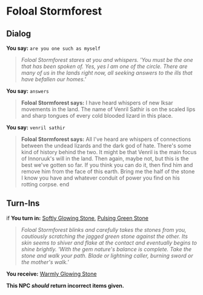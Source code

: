 # Foloal Stormforest

## Dialog

**You say:** `are you one such as myself`



>*Foloal Stormforest stares at you and whispers. 'You must be the one that has been spoken of. Yes, yes I am one of the circle. There are many of us in the lands right now, all seeking answers to the ills that have befallen our homes.'*

**You say:** `answers`



>**Foloal Stormforest says:** I have heard whispers of new Iksar movements in the land. The name of Venril Sathir is on the scaled lips and sharp tongues of every cold blooded lizard in this place.

**You say:** `venril sathir`



>**Foloal Stormforest says:** All I've heard are whispers of connections between the undead lizards and the dark god of hate. There's some kind of history behind the two. It might be that Venril is the main focus of Innoruuk's will in the land. Then again, maybe not, but this is the best we've gotten so far. If you think you can do it, then find him and remove him from the face of this earth. Bring me the half of the stone I know you have and whatever conduit of power you find on his rotting corpse.
end

## Turn-Ins



if **You turn in:** [Softly Glowing Stone](/item/20462), [Pulsing Green Stone](/item/20461)


>*Foloal Stormforest blinks and carefully takes the stones from you, cautiously scratching the jagged green stone against the other. Its skin seems to shiver and flake at the contact and eventually begins to shine brightly. 'With the gem nature's balance is complete. Take the stone and walk your path. Blade or lightning caller, burning sword or the mother's walk.'*


 **You receive:**  [Warmly Glowing Stone](/item/20468) 

**This NPC *should* return incorrect items given.**





